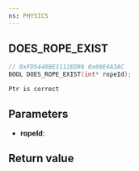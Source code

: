 ```yaml
---
ns: PHYSICS
---
```

## DOES_ROPE_EXIST

```c
// 0xFD5448BE3111ED96 0x66E4A3AC
BOOL DOES_ROPE_EXIST(int* ropeId);
```

```
Ptr is correct  
```

## Parameters
* **ropeId**: 

## Return value
